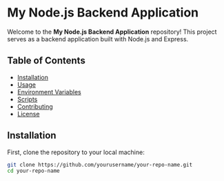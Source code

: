 # My Node.js Backend Application

Welcome to the **My Node.js Backend Application** repository! This project serves as a backend application built with Node.js and Express. 

## Table of Contents

- [Installation](#installation)
- [Usage](#usage)
- [Environment Variables](#environment-variables)
- [Scripts](#scripts)
- [Contributing](#contributing)
- [License](#license)

## Installation

First, clone the repository to your local machine:

```bash
git clone https://github.com/yourusername/your-repo-name.git
cd your-repo-name